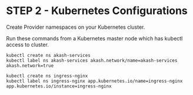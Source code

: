 # STEP 2 - Kubernetes Configurations

Create Provider namespaces on your Kubernetes cluster.

Run these commands from a Kubernetes master node which has kubectl access to cluster.

```
kubectl create ns akash-services
kubectl label ns akash-services akash.network/name=akash-services akash.network=true

kubectl create ns ingress-nginx
kubectl label ns ingress-nginx app.kubernetes.io/name=ingress-nginx app.kubernetes.io/instance=ingress-nginx
```
